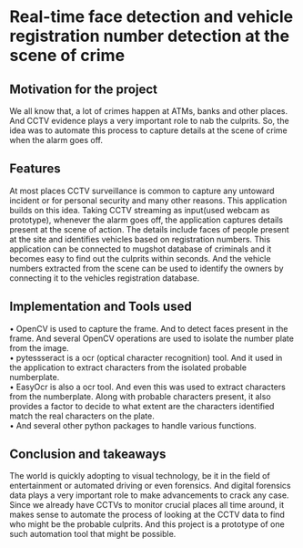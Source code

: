 # Real-time face detection and vehicle registration number detection at the scene of crime

## Motivation for the project
We all know that, a lot of crimes happen at ATMs, banks and other places. And CCTV evidence plays a very important role to nab the culprits. So, the idea was to automate this process to capture details at the scene of crime when the alarm goes off. 

## Features
At most places CCTV surveillance is common to capture any untoward incident or for personal security and many other reasons. This application builds on this idea. Taking CCTV streaming as input(used webcam as prototype), whenever the alarm goes off, the application captures details present at the scene of action. The details include faces of people present at the site and identifies vehicles based on registration numbers. This application can be connected to mugshot database of criminals and it becomes easy to find out the culprits within seconds. And the vehicle numbers extracted from the scene can be used to identify the owners by connecting it to the vehicles registration database. 

## Implementation and Tools used 
• OpenCV is used to capture the frame. And to detect faces present in the frame. And several OpenCV operations are used to isolate the number plate from the image.  
• pytessseract is a ocr (optical character recognition) tool. And it used in the application to extract characters from the isolated probable numberplate.   
• EasyOcr is also a ocr tool. And even this was used to extract characters from the numberplate. Along with probable characters present, it also provides a factor to decide to what extent are the characters identified match the real characters on the plate.   
• And several other python packages to handle various functions.

## Conclusion and takeaways
The world is quickly adopting to visual technology, be it in the field of entertainment or automated driving or even forensics. And digital forensics data plays a very important role to make advancements to crack any case. Since we already have CCTVs to monitor crucial places all time around, it makes sense to automate the process of looking at the CCTV data to find who might be the probable culprits. And this project is a prototype of one such automation tool that might be possible.

